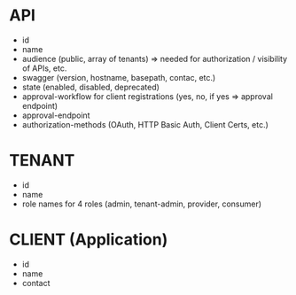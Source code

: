 # API
- id
- name
- audience (public, array of tenants) => needed for authorization / visibility of APIs, etc.
- swagger (version, hostname, basepath, contac, etc.)
- state (enabled, disabled, deprecated)
- approval-workflow for client registrations (yes, no, if yes => approval endpoint)
- approval-endpoint
- authorization-methods (OAuth, HTTP Basic Auth, Client Certs, etc.)

# TENANT
- id
- name
- role names for 4 roles (admin, tenant-admin, provider, consumer)

# CLIENT (Application)
- id
- name
- contact
